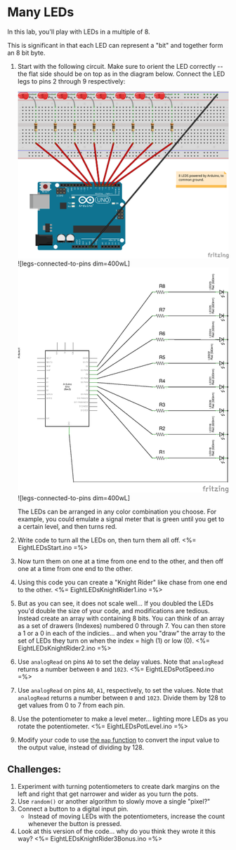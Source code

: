 # Many LEDs

In this lab, you'll play with LEDs in a multiple of 8. 

This is significant in that each LED can represent a "bit" and together form an 8 bit byte.

1.  Start with the following circuit. Make sure to orient the LED correctly -- the flat side should be on top as in the diagram below. Connect the LED legs to pins 2 through 9 respectively:

    ![legs-connected-to-pins dim=400wL](img/8LEDs.png "Fritzing for LEDs on pins 2 to 9") ![legs-connected-to-pins dim=400wL]    ![legs-connected-to-pins dim=400wL](img/8LEDsSchematic.png "Fritzing for LEDs on pins 2 to 9") ![legs-connected-to-pins dim=400wL]

    The LEDs can be arranged in any color combination you choose. For example, you could emulate a signal meter that is green until you get to a certain level, and then turns red.  

2.  Write code to turn all the LEDs on, then turn them all off.
    <%= EightLEDsStart.ino =%>
3.  Now turn them on one at a time from one end to the other, and then off one at a time from one end to the other.

4.  Using this code you can create a "Knight Rider" like chase from one end to the other.
    <%= EightLEDsKnightRider1.ino =%>
5.  But as you can see, it does not scale well... If you doubled the LEDs you'd double the size of your code, and modifications are tedious.
    Instead create an array with containing 8 bits. You can think of an array as a set of drawers (Indexes) numbered 0 through 7. You can then store a 1 or a 0 in each of the indicies... and when you "draw" the array to the set of LEDs they turn on when the index = high (1) or low (0).
    <%= EightLEDsKnightRider2.ino =%>
6.  Use `analogRead` on pins `A0` to set the delay values. Note that `analogRead` returns a number between `0` and `1023`.
    <%= EightLEDsPotSpeed.ino =%>
7.  Use `analogRead` on pins `A0`, `A1`, respectively, to set the values. Note that `analogRead` returns a number between `0` and `1023`. Divide them by 128 to get values from 0 to 7 from each pin.

8.  Use the potentiometer to make a level meter... lighting more LEDs as you rotate the potentiometer.
    <%= EightLEDsPotLevel.ino =%>
9.  Modify your code to use [the `map` function](http://arduino.cc/en/Reference/map) to convert the input value to the output value, instead of dividing by 128.


## Challenges:
1.  Experiment with turning potentiometers to create dark margins on the left and right that get narrower and wider as you turn the pots. 
2.  Use `random()` or another algorithm to slowly move a single "pixel?"
3.  Connect a button to a digital input pin.
    - Instead of moving LEDs with the potentiometers, increase the count whenever the button is pressed.
4.  Look at this version of the code... why do you think they wrote it this way?
    <%= EightLEDsKnightRider3Bonus.ino =%>
